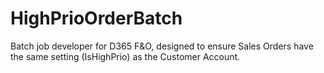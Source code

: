 # HighPrioOrderBatch
Batch job developer for D365 F&amp;O, designed to ensure Sales Orders have the same setting (IsHighPrio) as the Customer Account. 
